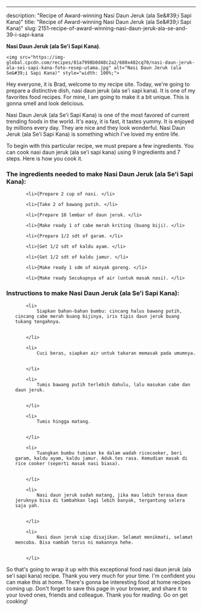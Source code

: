 ---
description: "Recipe of Award-winning Nasi Daun Jeruk (ala Se&amp;#39;i Sapi Kana)"
title: "Recipe of Award-winning Nasi Daun Jeruk (ala Se&amp;#39;i Sapi Kana)"
slug: 2151-recipe-of-award-winning-nasi-daun-jeruk-ala-se-and-39-i-sapi-kana

<p>
	<strong>Nasi Daun Jeruk (ala Se&#39;i Sapi Kana)</strong>. 
	
</p>
<p>
	
	<img src="https://img-global.cpcdn.com/recipes/81a7998b0d48c2a2/680x482cq70/nasi-daun-jeruk-ala-sei-sapi-kana-foto-resep-utama.jpg" alt="Nasi Daun Jeruk (ala Se&#39;i Sapi Kana)" style="width: 100%;">
	
	
</p>
<p>
	Hey everyone, it is Brad, welcome to my recipe site. Today, we're going to prepare a distinctive dish, nasi daun jeruk (ala se&#39;i sapi kana). It is one of my favorites food recipes. For mine, I am going to make it a bit unique. This is gonna smell and look delicious.
</p>
	
<p>
	Nasi Daun Jeruk (ala Se&#39;i Sapi Kana) is one of the most favored of current trending foods in the world. It's easy, it is fast, it tastes yummy. It is enjoyed by millions every day. They are nice and they look wonderful. Nasi Daun Jeruk (ala Se&#39;i Sapi Kana) is something which I've loved my entire life.
</p>
<p>
	
</p>

<p>
To begin with this particular recipe, we must prepare a few ingredients. You can cook nasi daun jeruk (ala se&#39;i sapi kana) using 9 ingredients and 7 steps. Here is how you cook it.
</p>

<h3>The ingredients needed to make Nasi Daun Jeruk (ala Se&#39;i Sapi Kana):</h3>

<ol>
	
		<li>{Prepare 2 cup of nasi. </li>
	
		<li>{Take 2 of bawang putih. </li>
	
		<li>{Prepare 10 lembar of daun jeruk. </li>
	
		<li>{Make ready 1 of cabe merah kriting (buang biji). </li>
	
		<li>{Prepare 1/2 sdt of garam. </li>
	
		<li>{Get 1/2 sdt of kaldu ayam. </li>
	
		<li>{Get 1/2 sdt of kaldu jamur. </li>
	
		<li>{Make ready 1 sdm of minyak goreng. </li>
	
		<li>{Make ready Secukupnya of air (untuk masak nasi). </li>
	
</ol>
<p>
	
</p>

<h3>Instructions to make Nasi Daun Jeruk (ala Se&#39;i Sapi Kana):</h3>

<ol>
	
		<li>
			Siapkan bahan-bahan bumbu: cincang halus bawang putih, cincang cabe merah buang bijinya, iris tipis daun jeruk buang tukang tengahnya.
			
			
		</li>
	
		<li>
			Cuci beras, siapkan air untuk takaran memasak pada umumnya.
			
			
		</li>
	
		<li>
			Tumis bawang putih terlebih dahulu, lalu masukan cabe dan daun jeruk.
			
			
		</li>
	
		<li>
			Tumis hingga matang.
			
			
		</li>
	
		<li>
			Tuangkan bumbu tumisan ke dalam wadah ricecooker, beri garam, kaldu ayam, kaldu jamur. Aduk.tes rasa. Kemudian masak di rice cooker (seperti masak nasi biasa).
			
			
		</li>
	
		<li>
			Nasi daun jeruk sudah matang, jika mau lebih terasa daun jeruknya bisa di tambahkan lagi lebih banyak, tergantung selera saja yah.
			
			
		</li>
	
		<li>
			Nasi daun jeruk siap disajikan. Selamat menikmati, selamat mencoba. Bisa nambah terus ni makannya hehe.
			
			
		</li>
	
</ol>

<p>
	
</p>

<p>
	So that's going to wrap it up with this exceptional food nasi daun jeruk (ala se&#39;i sapi kana) recipe. Thank you very much for your time. I'm confident you can make this at home. There's gonna be interesting food at home recipes coming up. Don't forget to save this page in your browser, and share it to your loved ones, friends and colleague. Thank you for reading. Go on get cooking!
</p>
